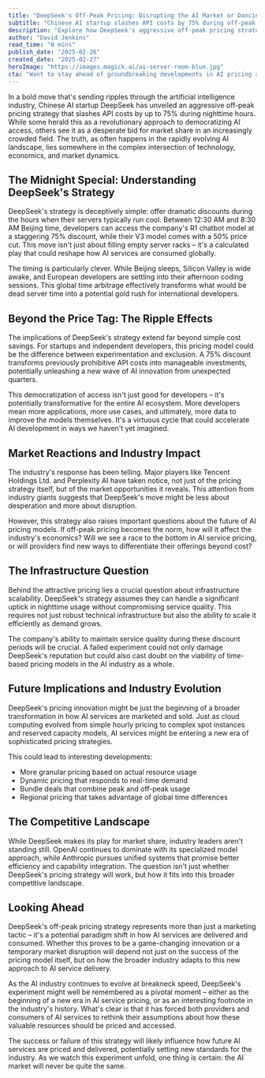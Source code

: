 ```yaml
---
title: "DeepSeek's Off-Peak Pricing: Disrupting the AI Market or Dancing on Empty Servers?"
subtitle: "Chinese AI startup slashes API costs by 75% during off-peak hours, challenging industry pricing norms"
description: "Explore how DeepSeek's aggressive off-peak pricing strategy, offering up to 75% discounts, is challenging industry norms and potentially democratizing AI access. Discover the potential implications for AI market dynamics, infrastructure scalability, and long-term industry impact."
author: "David Jenkins"
read_time: "8 mins"
publish_date: "2025-02-26"
created_date: "2025-02-27"
heroImage: "https://images.magick.ai/ai-server-room-blue.jpg"
cta: "Want to stay ahead of groundbreaking developments in AI pricing and market dynamics? Follow us on LinkedIn for daily insights into the evolving landscape of artificial intelligence."
---
```


In a bold move that's sending ripples through the artificial intelligence industry, Chinese AI startup DeepSeek has unveiled an aggressive off-peak pricing strategy that slashes API costs by up to 75% during nighttime hours. While some herald this as a revolutionary approach to democratizing AI access, others see it as a desperate bid for market share in an increasingly crowded field. The truth, as often happens in the rapidly evolving AI landscape, lies somewhere in the complex intersection of technology, economics, and market dynamics.

## The Midnight Special: Understanding DeepSeek's Strategy

DeepSeek's strategy is deceptively simple: offer dramatic discounts during the hours when their servers typically run cool. Between 12:30 AM and 8:30 AM Beijing time, developers can access the company's R1 chatbot model at a staggering 75% discount, while their V3 model comes with a 50% price cut. This move isn't just about filling empty server racks – it's a calculated play that could reshape how AI services are consumed globally.

The timing is particularly clever. While Beijing sleeps, Silicon Valley is wide awake, and European developers are settling into their afternoon coding sessions. This global time arbitrage effectively transforms what would be dead server time into a potential gold rush for international developers.

## Beyond the Price Tag: The Ripple Effects

The implications of DeepSeek's strategy extend far beyond simple cost savings. For startups and independent developers, this pricing model could be the difference between experimentation and exclusion. A 75% discount transforms previously prohibitive API costs into manageable investments, potentially unleashing a new wave of AI innovation from unexpected quarters.

This democratization of access isn't just good for developers – it's potentially transformative for the entire AI ecosystem. More developers mean more applications, more use cases, and ultimately, more data to improve the models themselves. It's a virtuous cycle that could accelerate AI development in ways we haven't yet imagined.

## Market Reactions and Industry Impact

The industry's response has been telling. Major players like Tencent Holdings Ltd. and Perplexity AI have taken notice, not just of the pricing strategy itself, but of the market opportunities it reveals. This attention from industry giants suggests that DeepSeek's move might be less about desperation and more about disruption.

However, this strategy also raises important questions about the future of AI pricing models. If off-peak pricing becomes the norm, how will it affect the industry's economics? Will we see a race to the bottom in AI service pricing, or will providers find new ways to differentiate their offerings beyond cost?

## The Infrastructure Question

Behind the attractive pricing lies a crucial question about infrastructure scalability. DeepSeek's strategy assumes they can handle a significant uptick in nighttime usage without compromising service quality. This requires not just robust technical infrastructure but also the ability to scale it efficiently as demand grows.

The company's ability to maintain service quality during these discount periods will be crucial. A failed experiment could not only damage DeepSeek's reputation but could also cast doubt on the viability of time-based pricing models in the AI industry as a whole.

## Future Implications and Industry Evolution

DeepSeek's pricing innovation might be just the beginning of a broader transformation in how AI services are marketed and sold. Just as cloud computing evolved from simple hourly pricing to complex spot instances and reserved capacity models, AI services might be entering a new era of sophisticated pricing strategies.

This could lead to interesting developments:
- More granular pricing based on actual resource usage
- Dynamic pricing that responds to real-time demand
- Bundle deals that combine peak and off-peak usage
- Regional pricing that takes advantage of global time differences

## The Competitive Landscape

While DeepSeek makes its play for market share, industry leaders aren't standing still. OpenAI continues to dominate with its specialized model approach, while Anthropic pursues unified systems that promise better efficiency and capability integration. The question isn't just whether DeepSeek's pricing strategy will work, but how it fits into this broader competitive landscape.

## Looking Ahead

DeepSeek's off-peak pricing strategy represents more than just a marketing tactic – it's a potential paradigm shift in how AI services are delivered and consumed. Whether this proves to be a game-changing innovation or a temporary market disruption will depend not just on the success of the pricing model itself, but on how the broader industry adapts to this new approach to AI service delivery.

As the AI industry continues to evolve at breakneck speed, DeepSeek's experiment might well be remembered as a pivotal moment – either as the beginning of a new era in AI service pricing, or as an interesting footnote in the industry's history. What's clear is that it has forced both providers and consumers of AI services to rethink their assumptions about how these valuable resources should be priced and accessed.

The success or failure of this strategy will likely influence how future AI services are priced and delivered, potentially setting new standards for the industry. As we watch this experiment unfold, one thing is certain: the AI market will never be quite the same.